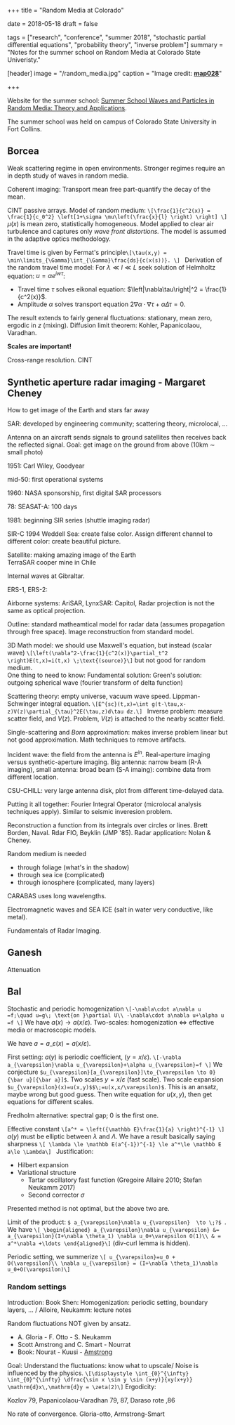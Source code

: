 +++
title = "Random Media at Colorado"

date = 2018-05-18
draft = false

tags = ["research", "conference", "summer 2018", "stochastic partial differential equations", "probability theory", "inverse problem"]
summary = "Notes for the summer school on Random Media at Colorado State Univeristy."

[header]
image = "/random_media.jpg"
caption = "Image credit: [**map028**](http://www.map028.com/single/190739287-paint-amp-amp-wallpapers.html)"

+++

Website for the summer school: [Summer School Waves and Particles in Random Media: Theory and Applications](http://www.math.colostate.edu/~pinaud/SummerSchool/school.html).

The summer school was held on campus of Colorado State University in Fort Collins.

## Borcea  

Weak scattering regime in open environments. Stronger regimes require an in depth study of waves in random media.  

Coherent imaging: Transport mean free part-quantify the decay of the mean.  

CINT passive arrays. Model of random medium:
`\[\frac{1}{c^2(x)} = \frac{1}{c_0^2} \left[1+\sigma \mu\left(\frac{x}{l} \right) \right] \] ` 
$\mu(x)$ is mean zero, statistically homogeneous. Model applied to clear air turbulence and captures only _wave front distortions._ The model is assumed in the adaptive optics methodology.  

Travel time is given by Fermat's principle`\[\tau(x,y) = \min\limits_{\Gamma}\int_{\Gamma}\frac{ds}{c(x(s))}. \] `
Derivation of the random travel time model: For $\lambda\ll l\ll L$ seek solution of Helmholtz equation: $u=\alpha e^{iw\tau}$:  

- Travel time $\tau$ solves eikonal equation: $\left|\nabla\tau\right|^2 = \frac{1}{c^2(x)}$.
- Amplitude $\alpha$ solves transport equation $2\nabla\alpha \cdot \nabla\tau +\alpha\Delta \tau =0$.  

The result extends to fairly general fluctuations: stationary, mean zero, ergodic in $z$ (mixing). Diffusion limit theorem: Kohler, Papanicolaou, Varadhan.  

**Scales are important!**  

Cross-range resolution. CINT 

## Synthetic aperture radar imaging - Margaret Cheney
How to get image of the Earth and stars far away  

SAR: developed by engineering community; scattering theory, microlocal, ...  

Antenna on an aircraft sends signals to ground satellites then receives back the reflected signal. Goal: get image on the ground from above (10km $\sim$ small photo)

1951: Carl Wiley, Goodyear  

mid-50: first operational systems  

1960: NASA sponsorship, first digital SAR processors  

78: SEASAT-A: 100 days  

1981: beginning SIR series (shuttle imaging radar)  

SIR-C 1994 Weddell Sea: create false color. Assign different channel to different color: create beautiful picture.  

Satellite: making amazing image of the Earth  
TerraSAR cooper mine in Chile  

Internal waves at Gibraltar. 

ERS-1, ERS-2: 

Airborne systems: AriSAR, LynxSAR: Capitol, Radar projection is not the same as optical projection.  

Outline: standard matheamtical model for radar data (assumes propagation through free space). Image reconstruction from standard model.  

3D Math model: we should use Maxwell's equation, but instead (scalar wave)
`\[\left(\nabla^2-\frac{1}{c^2(x)}\partial_t^2 \right)E(t,x)=i(t,x) \;\text{(source)}\]`
but not good for random medium.  
One thing to need to know: Fundamental solution: Green's solution: outgoing spherical wave (fourier transform of delta function)  

Scattering theory: empty universe, vacuum wave speed. Lippman-Schwinger integral equation. 
`\[E^{sc}(t,x)=\int g(t-\tau,x-z)V(z)\partial_{\tau}^2E(\tau,z)d\tau dz.\] `
Inverse problem: measure scatter field, and $V(z)$. Problem, $V(z)$ is attached to the nearby scatter field.  

Single-scattering and _Born_ approximation: makes inverse problem linear but not good approximation. Math techniques to remove artifacts.

Incident wave: the field from the antenna is $E^{in}$. Real-aperture imaging versus synthetic-aperture imaging. Big antenna: narrow beam (R-A imaging), small antenna: broad beam (S-A imaing): combine data from different location.  

CSU-CHILL: very large antenna disk, plot from different time-delayed data.  


Putting it all together: Fourier Integral Operator (microlocal analysis techniques apply). Similar to seismic inveresion problem.  

Reconstruction a function from its integrals over circles or lines. Brett Borden, Naval. Rdar FIO, Beyklin (JMP '85). Radar application: Nolan & Cheney.   

Random medium is needed

- through foliage (what's in the shadow)
- through sea ice (complicated)
- through ionosphere (complicated, many layers)

CARABAS uses long wavelengths.  

Electromagnetic waves and SEA ICE (salt in water very conductive, like metal).  

Fundamentals of Radar Imaging. 

## Ganesh

Attenuation

## Bal

Stochastic and periodic homogenization
`\[-\nabla\cdot a\nabla u =f;\quad u=g\; \text{on }\partial U\\ -\nabla\cdot a\nabla u+\alpha u =f \]`
We have $a(x)\to a(x/\varepsilon)$. Two-scales: homogenization $\Leftrightarrow$ effective media or macroscopic models.  

We have $a=a\_{\varepsilon}(x)=a(x/\varepsilon)$.   

First setting: $a(y)$ is periodic coefficient, $(y=x/\varepsilon)$.
`\[-\nabla a_{\varepsilon}\nabla u_{\varepsilon}+\alpha u_{\varepsilon}=f \]`
We conjecture `$u_{\varepsilon}[a_{\varepsilon}]\to_{\varepsilon \to 0} {\bar u}[{\bar a}]$`. Two scales $y=x/\varepsilon$ (fast scale). Two scale expansion `$u_{\varepsilon}(x)=u(x,y)$$\;=u(x,x/\varepsilon)$`. This is an ansatz, maybe wrong but good guess. Then write equation for $u(x,y)$, then get equations for different scales. 

Fredholm alternative: spectral gap; 0 is the first one.     

Effective constant
`\[a^* = \left({\mathbb E}\frac{1}{a} \right)^{-1} \]`
$a(y)$ must be elliptic between $\lambda$ and $\Lambda$. We have a result basically saying sharpness
`\[ \lambda \le \mathbb E(a^{-1})^{-1} \le a^*\le \mathbb E a\le \Lambda\] `
Justification:  

- Hilbert expansion
- Variational structure  
    - Tartar oscillatory fast function (Gregoire Allaire 2010; Stefan Neukamm 2017)
    - Second corrector $\sigma$

Presented method is not optimal, but the above two are.  

Limit of the product: `$ a_{\varepsilon}\nabla u_{\varepsilon}  \to \;?$ `. We have 
`\[ \begin{aligned}
a_{\varepsilon}\nabla u_{\varepsilon} &= a_{\varepsilon}(I+\nabla \theta_1) \nabla u_0+\varepsilon O(1)\\
& = a^*\nabla +\ldots
\end{aligned}\]`
(div-curl lemma is hidden).  

Periodic setting, we summerize
`\[ u_{\varepsilon}=u_0 + O(\varepsilon)\\ \nabla u_{\varepsilon} = (I+\nabla \theta_1)\nabla u_0+O(\varepsilon)\]`
### Random settings

Introduction: Book Shen: Homogenization: periodic setting, boundary layers, ... / Alloire, Neukamm: lecture notes

Random fluctuations NOT given by ansatz.  

- A. Gloria - F. Otto - S. Neukamm  
- Scott Amstrong and C. Smart - Nourrat
- Book: Nourat - Kuusi - [Amstrong](https://math.nyu.edu/people/profiles/ARMSTRONG_Scott.html)

Goal: Understand the fluctuations: know what to upscale/ Noise is influenced by the physics.
`\[\displaystyle \int_{0}^{\infty} \int_{0}^{\infty} \dfrac{\sin x \sin y \sin (x+y)}{xy(x+y)} \mathrm{d}x\,\mathrm{d}y = \zeta(2)\]`
Ergodicity:  

Kozlov 79, Papanicolaou-Varadhan 79, 87, Daraso rote ,86  

No rate of convergence. Gloria-otto, Armstrong-Smart